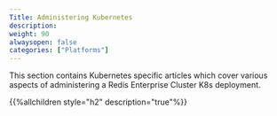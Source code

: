 ```yaml
---
Title: Administering Kubernetes
description: 
weight: 90
alwaysopen: false
categories: ["Platforms"]
---
```

This section contains Kubernetes specific articles which cover various aspects of administering a Redis Enterprise Cluster K8s deployment.

{{%allchildren style="h2" description="true"%}}